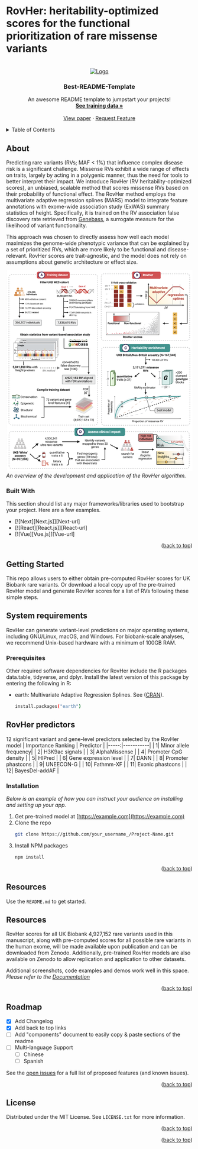 # RovHer: heritability-optimized scores for the functional prioritization of rare missense variants

<!-- PROJECT SHIELDS -->
<!--
*** I'm using markdown "reference style" links for readability.
*** Reference links are enclosed in brackets [ ] instead of parentheses ( ).
*** See the bottom of this document for the declaration of the reference variables
*** for contributors-url, forks-url, etc. This is an optional, concise syntax you may use.
*** https://www.markdownguide.org/basic-syntax/#reference-style-links
-->


<!-- PROJECT LOGO -->
<br />
<div align="center">
  <a href="https://github.com/othneildrew/Best-README-Template">
    <img src="images/logo.png" alt="Logo" width="80" height="80">
  </a>

  <h3 align="center">Best-README-Template</h3>

  <p align="center">
    An awesome README template to jumpstart your projects!
    <br />
    <a href="https://github.com/othneildrew/Best-README-Template"><strong>See training data »</strong></a>
    <br />
    <br />
    <a href="https://github.com/othneildrew/Best-README-Template">View paper</a>
    ·
    <a href="https://github.com/othneildrew/Best-README-Template/issues">Request Feature</a>
  </p>
</div>



<!-- TABLE OF CONTENTS -->
<details>
  <summary>Table of Contents</summary>
  <ol>
    <li>
      <a href="#about-the-project">About The Project</a>
      <ul>
        <li><a href="#built-with">Built With</a></li>
      </ul>
    </li>
    <li>
      <a href="#getting-started">Getting Started</a>
      <ul>
        <li><a href="#prerequisites">Prerequisites</a></li>
        <li><a href="#installation">Installation</a></li>
      </ul>
    </li>
    <li><a href="#usage">Usage</a></li>
    <li><a href="#roadmap">Roadmap</a></li>
    <li><a href="#contributing">Contributing</a></li>
    <li><a href="#license">License</a></li>
    <li><a href="#contact">Contact</a></li>
    <li><a href="#acknowledgments">Acknowledgments</a></li>
  </ol>
</details>



<!-- ABOUT -->
## About

Predicting rare variants (RVs; MAF < 1%) that influence complex disease risk is a significant challenge. Missense RVs exhibit a wide range of effects on traits, largely by acting in a polygenic manner, thus the need for tools to better interpret their impact. We introduce RovHer (RV heritability-optimized scores), an unbiased, scalable method that scores missense RVs based on their probability of functional effect.
The RovHer method employs the multivariate adaptive regression splines (MARS) model to integrate feature annotations with exome-wide association study (ExWAS) summary statistics of height. Specifically, it is trained on the RV association false discovery rate retrieved from [Genebass](https://app.genebass.org/), a surrogate measure for the likelihood of variant functionality.

This approach was chosen to directly assess how well each model maximizes the genome-wide phenotypic variance that can be explained by a set of prioritized RVs, which are more likely to be functional and disease-relevant. RovHer scores are trait-agnostic, and the model does not rely on assumptions about genetic architecture or effect size.

![Workflow Overview](RovHer%20workflow.png)
*An overview of the development and application of the RovHer algorithm.*

### Built With

This section should list any major frameworks/libraries used to bootstrap your project. Here are a few examples.

* [![Next][Next.js]][Next-url]
* [![React][React.js]][React-url]
* [![Vue][Vue.js]][Vue-url]

<p align="right">(<a href="#readme-top">back to top</a>)</p>


<!-- GETTING STARTED -->
## Getting Started

This repo allows users to either obtain pre-computed RovHer scores for UK Biobank rare variants. 
Or download a local copy up of the pre-trained RovHer model and generate RovHer scores for a list of RVs following these simple steps.

## System requirements
RovHer can generate variant-level predictions on major operating systems, including GNU/Linux, macOS, and Windows. For biobank-scale analyses, we recommend Unix-based hardware with a minimum of 100GB RAM. 

### Prerequisites

Other required software dependencies for RovHer include the R packages data.table, tidyverse, and dplyr. 
Install the latest version of this package by entering the following in R:
* earth: Multivariate Adaptive Regression Splines. See ([CRAN](https://CRAN.R-project.org/package=earth)).
  ```sh
  install.packages("earth")
  ```

## RovHer predictors

12 significant variant and gene-level predictors selected by the RovHer model
| Importance Ranking | Predictor |
|-----:|-----------|
|     1| Minor allele frequency|
|     2| H3K9ac signals    |
|     3| AlphaMissense       |
|     4| Promoter CpG density    |
|     5| HIPred       |
|     6| Gene expression level    |
|     7| DANN       |
|     8| Promoter phastcons    |
|     9| UNEECON-G       |
|     10| Fathmm-XF      |
|     11| Exonic phastcons      |
|     12| BayesDel-addAF  |

### Installation

_Below is an example of how you can instruct your audience on installing and setting up your app._

1. Get pre-trained model at [https://example.com](https://example.com)
2. Clone the repo
   ```sh
   git clone https://github.com/your_username_/Project-Name.git
   ```
3. Install NPM packages
   ```sh
   npm install
   ```
<p align="right">(<a href="#readme-top">back to top</a>)</p>

## Resources

Use the `README.md` to get started.


<!-- USAGE EXAMPLES -->
## Resources

RovHer scores for all UK Biobank 4,927,152 rare variants used in this manuscript, along with pre-computed scores for all possible rare variants in the human exome, will be made available upon publication and can be downloaded from Zenodo. Additionally, pre-trained RovHer models are also available on Zenodo to allow replication and application to other datasets.

Additional screenshots, code examples and demos work well in this space. 
_Please refer to the [Documentation](https://example.com)_

<p align="right">(<a href="#readme-top">back to top</a>)</p>



<!-- ROADMAP -->
## Roadmap

- [x] Add Changelog
- [x] Add back to top links
- [ ] Add "components" document to easily copy & paste sections of the readme
- [ ] Multi-language Support
    - [ ] Chinese
    - [ ] Spanish

See the [open issues](https://github.com/othneildrew/Best-README-Template/issues) for a full list of proposed features (and known issues).
<p align="right">(<a href="#readme-top">back to top</a>)</p>


<!-- LICENSE -->
## License

Distributed under the MIT License. See `LICENSE.txt` for more information.

<p align="right">(<a href="#readme-top">back to top</a>)</p>

<p align="right">(<a href="#readme-top">back to top</a>)</p>

